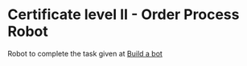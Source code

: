 # Certificate level II - Order Process Robot

Robot to complete the task given at [Build a bot](https://robocorp.com/docs/courses/build-a-robot)
